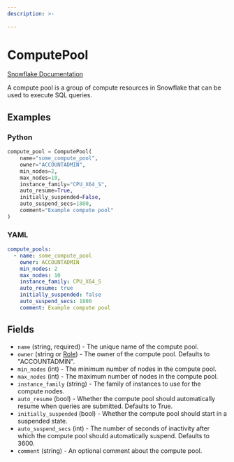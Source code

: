 ```yaml
---
description: >-
  
---
```


# ComputePool

[Snowflake Documentation](https://docs.snowflake.com/en/sql-reference/sql/create-compute-pool)

A compute pool is a group of compute resources in Snowflake that can be used to execute SQL queries.


## Examples

### Python

```python
compute_pool = ComputePool(
    name="some_compute_pool",
    owner="ACCOUNTADMIN",
    min_nodes=2,
    max_nodes=10,
    instance_family="CPU_X64_S",
    auto_resume=True,
    initially_suspended=False,
    auto_suspend_secs=1800,
    comment="Example compute pool"
)
```


### YAML

```yaml
compute_pools:
  - name: some_compute_pool
    owner: ACCOUNTADMIN
    min_nodes: 2
    max_nodes: 10
    instance_family: CPU_X64_S
    auto_resume: true
    initially_suspended: false
    auto_suspend_secs: 1800
    comment: Example compute pool
```


## Fields

* `name` (string, required) - The unique name of the compute pool.
* `owner` (string or [Role](role.md)) - The owner of the compute pool. Defaults to "ACCOUNTADMIN".
* `min_nodes` (int) - The minimum number of nodes in the compute pool.
* `max_nodes` (int) - The maximum number of nodes in the compute pool.
* `instance_family` (string) - The family of instances to use for the compute nodes.
* `auto_resume` (bool) - Whether the compute pool should automatically resume when queries are submitted. Defaults to True.
* `initially_suspended` (bool) - Whether the compute pool should start in a suspended state.
* `auto_suspend_secs` (int) - The number of seconds of inactivity after which the compute pool should automatically suspend. Defaults to 3600.
* `comment` (string) - An optional comment about the compute pool.


